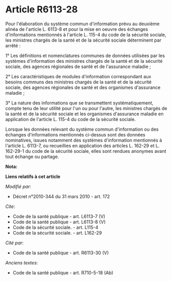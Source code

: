 # Article R6113-28

Pour l'élaboration du système commun d'information prévu au deuxième alinéa de l'article L. 6113-8 et pour la mise en oeuvre
des échanges d'informations mentionnés à l'article L. 115-4 du code de la sécurité sociale, les ministres chargés de la santé
et de la sécurité sociale déterminent par arrêté : 

1° Les définitions et nomenclatures communes de données utilisées par les systèmes d'information des ministres chargés de la
santé et de la sécurité sociale, des agences régionales de santé et de l'assurance maladie ; 

2° Les caractéristiques de modules d'information correspondant aux besoins communs des ministres chargés de la santé et de la
sécurité sociale, des agences régionales de santé et des organismes d'assurance maladie ; 

3° La nature des informations que se transmettent systématiquement, compte tenu de leur utilité pour l'un ou pour l'autre,
les ministres chargés de la santé et de la sécurité sociale et les organismes d'assurance maladie en application de l'article
L. 115-4 du code de la sécurité sociale. 

Lorsque les données relevant du système commun d'information ou des échanges d'informations mentionnés ci-dessus sont des
données nominatives, issues notamment des systèmes d'information mentionnés à l'article L. 6113-7, ou recueillies en
application des articles L. 162-29 et L. 162-29-1 du code de la sécurité sociale, elles sont rendues anonymes avant tout
échange ou partage.

**Nota:**



**Liens relatifs à cet article**

_Modifié par_:

  - Décret n°2010-344 du 31 mars 2010 - art. 172

_Cite_:

  - Code de la santé publique - art. L6113-7 (V)
  - Code de la santé publique - art. L6113-8 (V)
  - Code de la sécurité sociale. - art. L115-4
  - Code de la sécurité sociale. - art. L162-29

_Cité par_:

  - Code de la santé publique - art. R6113-30 (V)

_Anciens textes_:

  - Code de la santé publique - art. R710-5-18 (Ab)
